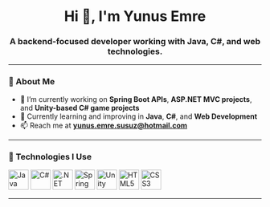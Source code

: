 <h1 align="center">Hi 👋, I'm Yunus Emre</h1>
<h3 align="center">A backend-focused developer working with Java, C#, and web technologies.</h3>

---

### 🚀 About Me

- 🔭 I’m currently working on **Spring Boot APIs**, **ASP.NET MVC projects**, and **Unity-based C# game projects**
- 🌱 Currently learning and improving in **Java**, **C#**, and **Web Development**
- 📫 Reach me at **yunus.emre.susuz@hotmail.com**

---

### 🧰 Technologies I Use

<p align="left">
  <img src="https://cdn.jsdelivr.net/gh/devicons/devicon/icons/java/java-original.svg" width="40" height="40" alt="Java"/>
  <img src="https://cdn.jsdelivr.net/gh/devicons/devicon/icons/csharp/csharp-original.svg" width="40" height="40" alt="C#"/>
  <img src="https://cdn.jsdelivr.net/gh/devicons/devicon/icons/dotnetcore/dotnetcore-original.svg" width="40" height="40" alt=".NET Core"/>
  <img src="https://cdn.jsdelivr.net/gh/devicons/devicon/icons/spring/spring-original.svg" width="40" height="40" alt="Spring Boot"/>
  <img src="https://cdn.jsdelivr.net/gh/devicons/devicon/icons/unity/unity-original.svg" width="40" height="40" alt="Unity"/>
  <img src="https://cdn.jsdelivr.net/gh/devicons/devicon/icons/html5/html5-original.svg" width="40" height="40" alt="HTML5"/>
  <img src="https://cdn.jsdelivr.net/gh/devicons/devicon/icons/css3/css3-original.svg" width="40" height="40" alt="CSS3"/>
</p>

---
